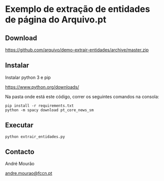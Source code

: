# Exemplo de extração de entidades de página do Arquivo.pt

## Download 

https://github.com/arquivo/demo-extrair-entidades/archive/master.zip

## Instalar

Instalar python 3 e pip 

https://www.python.org/downloads/

Na pasta onde está este código, correr os seguintes comandos na consola:

```
pip install -r requirements.txt
python -m spacy download pt_core_news_sm
```

## Executar

```
python extrair_entidades.py
```

## Contacto

André Mourão

andre.mourao@fccn.pt
